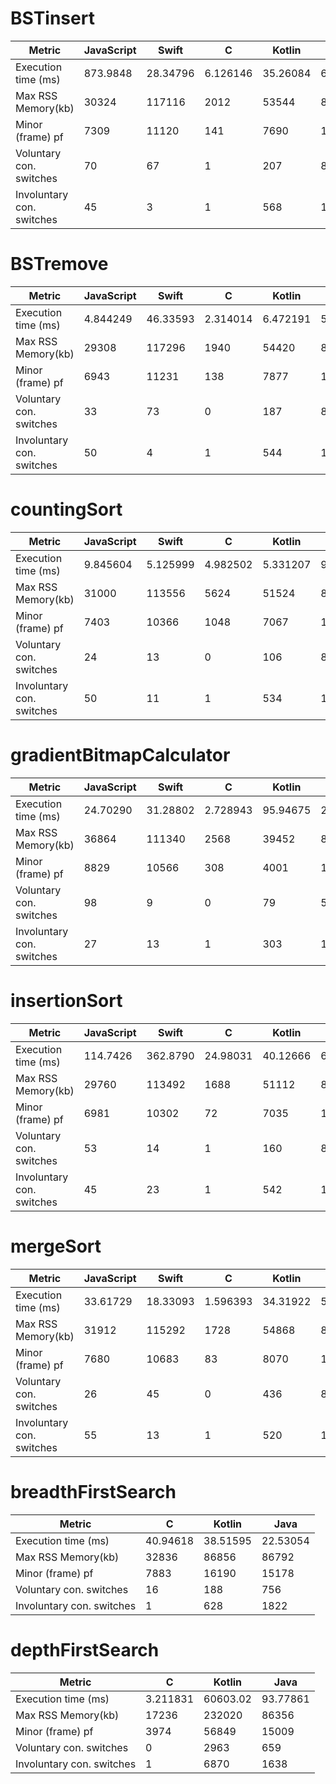 
#  BSTinsert 

| Metric | JavaScript | Swift | C | Kotlin | Java | Dart | 
| - |  - |  - |  - |  - |  - |  - | 
| Execution time (ms) | 873.9848  | 28.34796  | 6.126146  | 35.26084  | 6.539477  | 2.672  | 
| Max RSS Memory(kb) | 30324  | 117116  | 2012  | 53544  | 86100  | 13984  | 
| Minor (frame) pf | 7309  | 11120  | 141  | 7690  | 15234  | 2116  | 
| Voluntary con. switches | 70  | 67  | 1  | 207  | 880  | 1  | 
| Involuntary con. switches | 45  | 3  | 1  | 568  | 1969  | 6  | 

#  BSTremove 

| Metric | JavaScript | Swift | C | Kotlin | Java | Dart | 
| - |  - |  - |  - |  - |  - |  - | 
| Execution time (ms) | 4.844249  | 46.33593  | 2.314014  | 6.472191  | 5.680532  | 2.201  | 
| Max RSS Memory(kb) | 29308  | 117296  | 1940  | 54420  | 87904  | 13972  | 
| Minor (frame) pf | 6943  | 11231  | 138  | 7877  | 15937  | 2116  | 
| Voluntary con. switches | 33  | 73  | 0  | 187  | 834  | 0  | 
| Involuntary con. switches | 50  | 4  | 1  | 544  | 1872  | 6  | 

#  countingSort 

| Metric | JavaScript | Swift | C | Kotlin | Java | Dart | C++ | 
| - |  - |  - |  - |  - |  - |  - |  - | 
| Execution time (ms) | 9.845604  | 5.125999  | 4.982502  | 5.331207  | 9.946947  | 1.918  | 0.518988  | 
| Max RSS Memory(kb) | 31000  | 113556  | 5624  | 51524  | 84552  | 14740  | 3992  | 
| Minor (frame) pf | 7403  | 10366  | 1048  | 7067  | 15590  | 2240  | 235  | 
| Voluntary con. switches | 24  | 13  | 0  | 106  | 854  | 1  | 0  | 
| Involuntary con. switches | 50  | 11  | 1  | 534  | 1880  | 6  | 1  | 

#  gradientBitmapCalculator 

| Metric | JavaScript | Swift | C | Kotlin | Java | Dart | Go | 
| - |  - |  - |  - |  - |  - |  - |  - | 
| Execution time (ms) | 24.70290  | 31.28802  | 2.728943  | 95.94675  | 27.82345  | 45.124  | 3.704663  | 
| Max RSS Memory(kb) | 36864  | 111340  | 2568  | 39452  | 86564  | 31312  | 2800  | 
| Minor (frame) pf | 8829  | 10566  | 308  | 4001  | 14551  | 6872  | 434  | 
| Voluntary con. switches | 98  | 9  | 0  | 79  | 588  | 20  | 4  | 
| Involuntary con. switches | 27  | 13  | 1  | 303  | 1608  | 41  | 35  | 

#  insertionSort 

| Metric | JavaScript | Swift | C | Kotlin | Java | Dart | C++ | 
| - |  - |  - |  - |  - |  - |  - |  - | 
| Execution time (ms) | 114.7426  | 362.8790  | 24.98031  | 40.12666  | 68.52451  | 221.513  | 15.9053  | 
| Max RSS Memory(kb) | 29760  | 113492  | 1688  | 51112  | 86532  | 13856  | 3536  | 
| Minor (frame) pf | 6981  | 10302  | 72  | 7035  | 15368  | 2049  | 135  | 
| Voluntary con. switches | 53  | 14  | 1  | 160  | 866  | 14  | 0  | 
| Involuntary con. switches | 45  | 23  | 1  | 542  | 1598  | 6  | 1  | 

#  mergeSort 

| Metric | JavaScript | Swift | C | Kotlin | Java | Dart | C++ | 
| - |  - |  - |  - |  - |  - |  - |  - | 
| Execution time (ms) | 33.61729  | 18.33093  | 1.596393  | 34.31922  | 5.873718  | 8.683  | 1.71065  | 
| Max RSS Memory(kb) | 31912  | 115292  | 1728  | 54868  | 86564  | 16544  | 3648  | 
| Minor (frame) pf | 7680  | 10683  | 83  | 8070  | 15078  | 2674  | 147  | 
| Voluntary con. switches | 26  | 45  | 0  | 436  | 892  | 1  | 0  | 
| Involuntary con. switches | 55  | 13  | 1  | 520  | 1693  | 6  | 1  | 

#  breadthFirstSearch 

| Metric | C | Kotlin | Java | 
| - |  - |  - |  - | 
| Execution time (ms) | 40.94618  | 38.51595  | 22.53054  | 
| Max RSS Memory(kb) | 32836  | 86856  | 86792  | 
| Minor (frame) pf | 7883  | 16190  | 15178  | 
| Voluntary con. switches | 16  | 188  | 756  | 
| Involuntary con. switches | 1  | 628  | 1822  | 

#  depthFirstSearch 

| Metric | C | Kotlin | Java | 
| - |  - |  - |  - | 
| Execution time (ms) | 3.211831  | 60603.02  | 93.77861  | 
| Max RSS Memory(kb) | 17236  | 232020  | 86356  | 
| Minor (frame) pf | 3974  | 56849  | 15009  | 
| Voluntary con. switches | 0  | 2963  | 659  | 
| Involuntary con. switches | 1  | 6870  | 1638  | 

